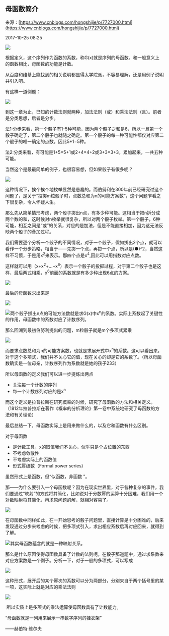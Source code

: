 ## 母函数简介

来源：[https://www.cnblogs.com/hongshijie/p/7727000.html](https://www.cnblogs.com/hongshijie/p/7727000.html)

2017-10-25 08:25




![][0]


根据定义，这个序列作为函数的系数，称G(x)就是序列的母函数。和一般意义上的函数相比，母函数的功能是计数。


从百度和维基上能找到的相关说明都显得太学院派，不容易理解，还是用例子说明并引入吧。


有这样一道例题：

![][1]


到这一章为止，已知的计数法则就两种，加法法则（或）和乘法法则（且）。前者是分类思想，后者是分步。


法1:分步来看，第一个骰子有1-5种可能，因为两个骰子之和是6，所以一旦第一个骰子确定了，第二个骰子也就随之确定。第一个骰子的每一种可能性都仅对应第二个骰子的唯一确定的点数。因此5*1=5种。


法2:分类来看，有可能是1+5=5+1或2+4=4+2或3+3=3+3，累加起来，一共五种可能。


当然这个是最最简单的例子，也很容易想，但如果骰子有很多呢？

![][2]


这种情况下，挨个挨个地枚举显然是愚蠢的。而伯努利在300年前已经研究过这个问题了，是关于“投掷m粒骰子时，点数总和为n的可能方案数”，这个问题乍看之下很复杂，令人怀疑人生。


那么先从简单情形考虑，两个骰子掷出n点，有多少种可能。这相当于把n拆分成两个数的和，这时候对n枚举就很复杂，所以对两个骰子枚举。第一个骰子，6种可能，相互之间是“或”的关系，对应的是加法，但是不能直接相加，因为这无法反映两个骰子的叠加过程。

我们需要逐个分析一个骰子的不同情况，对于一个骰子，假如掷出2个点，就可以看作一个分步策略，相当于——先掷一个点，再掷一个点，所以是(●)^2，当然这样不习惯，于是用x<sup>2</sup>来表示。那四个点是x<sup>4</sup>,因此可以用指数对应点数。 


这样就可以用（x+x<sup>2</sup>+…+x<sup>6</sup>）表示一个骰子的投掷过程，对于第二个骰子也是这样，最后两式相乘，x<sup>6</sup>前面的系数就是有多少种出现6点的方案。

![][3]


最后的母函数求出来是

![][4]


![][5]两个骰子掷出n点的可能方法数就是求G(x)中x<sup>n</sup>的系数。实际上系数起了关键性的作用，母函数中的系数对应了计数序列。


那么回溯到最初伯努利提出的问题，m粒骰子就是m个多项式累乘

![][6]


而要求点数总和为n的可能方案数，也就是求展开式中x<sup>n</sup>的系数。这可以看出来，对于这个多项式，我们并不关心它的值，现在关心的却是它的系数了。（所以母函数确实是一位母亲，计数序列作为系数就是她的孩子233）


所以母函数的定义我们可以进一步提炼出两点



* 关注每一个计数的序列
* 每一个计数序列对应的是x<sup>n</sup>




而这个定义是拉普拉斯在研究概率的时候，研究了母函数的方法和相关定义。（1812年拉普拉斯在著作《概率的分析理论》第一卷中系统地研究了母函数的方法和有关理论）


最后总结一下，母函数实际上是用来做什么的，以及它和函数有什么区别。

对于母函数



* 是计数工具，x的取值我们不关心，似乎只是个占位置的东西
* 不考虑敛散性
* 不考虑实际上的函数值
* 形式幂级数（Formal power series）



虽然形式上是函数，但“似函数，非函数 ”。


那——为什么要引入一个母函数呢？因为在现实世界里，对于各种复杂的事件，我们要通过“映射”的方式将其简化，比如说对于分数幂的运算十分困难，我们用一个对数映射将其简化，再求原问题的解，就相对容易了。


![][7]


在母函数中同样如此，在一开始思考的骰子问题里，直接计算是十分困难的，后来发现通过分步来考虑的时候，把多项式引入，求出相应系数后再对应回来，就得到了解。


![][8]其实母函数蕴含的就是一种映射关系。


那么是什么原因使得母函数具备了计数的法则呢，在骰子那道题中，通过求系数来对应方案数是一个例子。分析一下，对于一般的多项式，可以写成

![][9]


这种形式，展开后的某个幂次的系数可以分为两部分，分别来自于两个括号里的某一项，这实际上就是对应的乘法法则

![][10]


 所以实质上是多项式的乘法运算使母函数具有了计数能力。


“母函数就是一列用来展示一串数字序列的挂衣架”

——赫伯特·维尔夫


[0]: ./img/1087874534.png
[1]: ./img/153483374.png
[2]: ./img/1709036541.png
[3]: ./img/449692053.png
[4]: ./img/801575742.png
[5]: ./img/1978438038.png
[6]: ./img/1849462436.png
[7]: ./img/1374515037.png
[8]: ./img/1978438038.png
[9]: ./img/140495548.png
[10]: ./img/1979386078.png